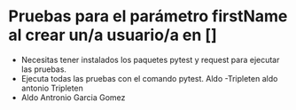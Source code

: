 ﻿# Pruebas para el parámetro firstName al crear un/a usuario/a en []
- Necesitas tener instalados los paquetes pytest y request para ejecutar las pruebas.
- Ejecuta todas las pruebas con el comando pytest. Aldo
-Tripleten aldo antonio Tripleten
- Aldo Antronio Garcia Gomez